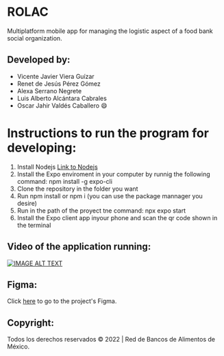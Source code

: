 # ROLAC
Multiplatform mobile app for managing the logistic aspect of a food bank social organization.

## Developed  by:
* Vicente Javier Viera Guízar
* Renet de Jesús Pérez Gómez
* Alexa Serrano Negrete
* Luis Alberto Alcántara Cabrales
* Oscar Jahir Valdés Caballero 😄

# Instructions to run the program for developing:
1. Install Nodejs [Link to Nodejs](https://nodejs.org/es/)
2. Install the Expo enviroment in your computer by runnig the following command: npm install -g expo-cli
3. Clone the repository in the folder you want
4. Run npm install or npm i (you can use the package mannager you desire)
5. Run in the path of the proyect tne command: npx expo start
6. Install the Expo client app inyour phone and scan the qr code shown in the terminal

## Video of the application running:

[![IMAGE ALT TEXT](https://github.com/luisalcab/ROLAC/assets/79459748/edc9f600-7da7-4958-9219-2c0b95ca9c0c)](http://www.youtube.com/watch?v=Gq-PVjziytk "ROLAC")

## Figma:

Click [here](https://www.figma.com/file/OEWBadLRA2yYAZs4OJlBrF/BAMX?type=design&node-id=0-1&t=PK6BS7330hvFAKaz-0) to go to the project's Figma.

## Copyright:

Todos los derechos reservados © 2022 | Red de Bancos de Alimentos de México.
